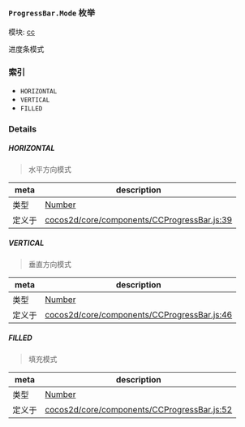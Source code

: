 ### `ProgressBar.Mode` 枚举



模块: [cc](../modules/cc.md)


进度条模式


### 索引
  - `HORIZONTAL`
  - `VERTICAL`
  - `FILLED`

### Details


##### HORIZONTAL

> 水平方向模式

| meta | description |
|------|-------------|
| 类型 | <a href="https://developer.mozilla.org/en/JavaScript/Reference/Global_Objects/Number" class="crosslink external" target="_blank">Number</a> |
| 定义于 | [cocos2d/core/components/CCProgressBar.js:39](https://github.com/cocos-creator/engine/blob/20d5a388c0828fd4eeb28e5c103bee9c4388590d/cocos2d/core/components/CCProgressBar.js#L39) |



##### VERTICAL

> 垂直方向模式

| meta | description |
|------|-------------|
| 类型 | <a href="https://developer.mozilla.org/en/JavaScript/Reference/Global_Objects/Number" class="crosslink external" target="_blank">Number</a> |
| 定义于 | [cocos2d/core/components/CCProgressBar.js:46](https://github.com/cocos-creator/engine/blob/20d5a388c0828fd4eeb28e5c103bee9c4388590d/cocos2d/core/components/CCProgressBar.js#L46) |



##### FILLED

> 填充模式

| meta | description |
|------|-------------|
| 类型 | <a href="https://developer.mozilla.org/en/JavaScript/Reference/Global_Objects/Number" class="crosslink external" target="_blank">Number</a> |
| 定义于 | [cocos2d/core/components/CCProgressBar.js:52](https://github.com/cocos-creator/engine/blob/20d5a388c0828fd4eeb28e5c103bee9c4388590d/cocos2d/core/components/CCProgressBar.js#L52) |


